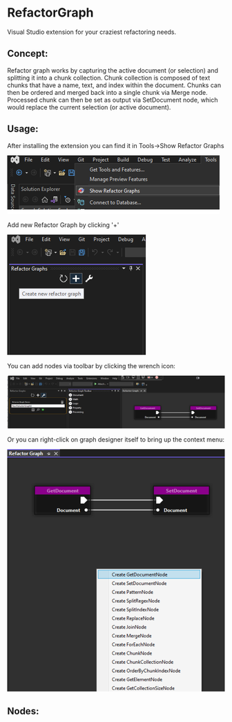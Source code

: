 
# RefactorGraph

Visual Studio extension for your craziest refactoring needs.
## Concept:
Refactor graph works by capturing the active document (or selection) and splitting it into a chunk collection. Chunk collection is composed of text chunks that have a name, text, and index within the document. Chunks can then be ordered and merged back into a single chunk via Merge node. Processed chunk can then be set as output via SetDocument node, which would replace the current selection (or active document).
## Usage:
After installing the extension you can find it in Tools->Show Refactor Graphs

![](https://github.com/cpgames/RefactorGraph/blob/main/Documentation/1.png)

Add new Refactor Graph by clicking '+'

![](https://github.com/cpgames/RefactorGraph/blob/main/Documentation/2.png)

You can add nodes via toolbar by clicking the wrench icon:

![](https://github.com/cpgames/RefactorGraph/blob/main/Documentation/4.png)

Or you can right-click on graph designer itself to bring up the context menu:

![](https://github.com/cpgames/RefactorGraph/blob/main/Documentation/5.png)


## Nodes:
  
